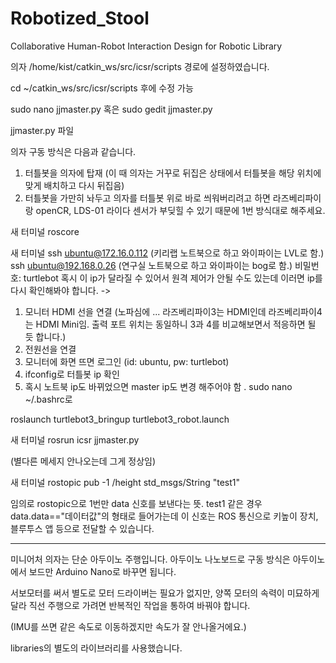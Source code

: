 # Robotized_Stool
Collaborative Human-Robot Interaction Design for Robotic Library



의자 
/home/kist/catkin_ws/src/icsr/scripts 경로에 설정하였습니다.

cd ~/catkin_ws/src/icsr/scripts
후에 수정 가능

sudo nano jjmaster.py
혹은
sudo gedit jjmaster.py

jjmaster.py 파일

의자 구동 방식은 다음과 같습니다.

1. 터틀봇을 의자에 탑재 (이 때 의자는 거꾸로 뒤집은 상태에서 터틀봇을 해당 위치에 맞게 배치하고 다시 뒤집음) 
2. 터틀봇을 가만히 놔두고 의자를 터틀봇 위로 바로 씌워버리려고 하면 라즈베리파이랑 openCR, LDS-01 라이다 센서가 부딪힐 수 있기 때문에 1번 방식대로 해주세요. 

새 터미널
roscore

새 터미널
ssh ubuntu@172.16.0.112  (키리랩 노트북으로 하고 와이파이는 LVL로 함.)
ssh ubuntu@192.168.0.26  (연구실 노트북으로 하고 와이파이는 bog로 함.)
비밀번호: turtlebot
혹시 이 ip가 달라질 수 있어서 원격 제어가 안될 수도 있는데 
이러면 ip를 다시 확인해봐야 합니다. -> 

1. 모니터 HDMI 선을 연결 (노파심에 ... 라즈베리파이3는 HDMI인데 라즈베리파이4는 HDMI Mini임. 출력 포트 위치는 동일하니 3과 4를 비교해보면서 적응하면 될 듯 합니다.)
2. 전원선을 연결 
3. 모니터에 화면 뜨면 로그인 (id: ubuntu, pw: turtlebot)
4. ifconfig로 터틀봇 ip 확인 
5. 혹시 노트북 ip도 바뀌었으면 master ip도 변경 해주어야 함 . sudo nano ~/.bashrc로 
 
roslaunch turtlebot3_bringup turtlebot3_robot.launch

새 터미널 
rosrun icsr jjmaster.py

(별다른 메세지 안나오는데 그게 정상임)

새 터미널 
rostopic pub -1 /height std_msgs/String "test1"

임의로 rostopic으로 1번만 data 신호를 보낸다는 뜻.
test1 같은 경우 data.data=="데이터값"의 형태로 들어가는데 
이 신호는 ROS 통신으로 키높이 장치, 블루투스 앱 등으로 전달할 수 있습니다. 

--------------------------------------------------------------------------------------------------------

미니어처 의자는 단순 아두이노 주행입니다. 
아두이노 나노보드로 구동 방식은 아두이노에서 보드만 Arduino Nano로 바꾸면 됩니다.

서보모터를 써서 별도로 모터 드라이버는 필요가 없지만, 양쪽 모터의 속력이 미묘하게 달라 직선 주행으로 가려면 반복적인 작업을 통하여 바꿔야 합니다.

(IMU를 쓰면 같은 속도로 이동하겠지만 속도가 잘 안나올거에요.)

libraries의 별도의 라이브러리를 사용했습니다. 
